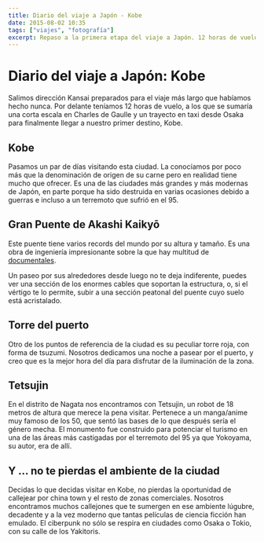 ```yaml
---
title: Diario del viaje a Japón - Kobe
date: 2015-08-02 10:35
tags: ["viajes", "fotografía"]
excerpt: Repaso a la primera etapa del viaje a Japón. 12 horas de vuelo con un trasbordo corto en Charles de Gaulle para llegar finalmente a Osaka, desde donde visitamos Kobe.
---
```


# Diario del viaje a Japón: Kobe

Salimos dirección Kansai preparados para el viaje más largo que habíamos hecho nunca. Por delante teníamos 12 horas de vuelo, a los que se sumaría una corta escala en Charles de Gaulle y un trayecto en taxi desde Osaka para finalmente llegar a nuestro primer destino, Kobe.

<Photo name="aeropuerto_charles_de_gaulle.jpg" alt="Nuestra puerta de embarque en Charles de Gaulle" />

## Kobe

Pasamos un par de días visitando esta ciudad. La conocíamos por poco más que la denominación de origen de su carne pero en realidad tiene mucho que ofrecer. Es una de las ciudades más grandes y más modernas de Japón, en parte porque ha sido destruida en varias ocasiones debido a guerras e incluso a un terremoto que sufrió en el 95.

## Gran Puente de Akashi Kaikyō

Este puente tiene varios records del mundo por su altura y tamaño. Es una obra de ingeniería impresionante sobre la que hay multitud de [documentales](https://www.youtube.com/results?search_query=akashi+Kaikyo).

Un paseo por sus alrededores desde luego no te deja indiferente, puedes ver una sección de los enormes cables que soportan la estructura, o, si el vértigo te lo permite, subir a una sección peatonal del puente cuyo suelo está acristalado.

<div class="flex"><Photo class="w-1/2" name="kobe_akashi_kaikyo_1.jpg" alt="Vista del puente akashi kaikyo desde la costa" /><Photo class="w-1/2" name="kobe_akashi_kaikyo_2.jpg" alt="Vista del puente akashi kaikyo" /></div>

## Torre del puerto

Otro de los puntos de referencia de la ciudad es su peculiar torre roja, con forma de tsuzumi. Nosotros dedicamos una noche a pasear por el puerto, y creo que es la mejor hora del día para disfrutar de la iluminación de la zona.

<Photo name="kobe_puerto.jpg" alt="Imagen nocturna del paseo del puerto con el tsuzumi iluminado" />

## Tetsujin

En el distrito de Nagata nos encontramos con Tetsujin, un robot de 18 metros de altura que merece la pena visitar. Pertenece a un manga/anime muy famoso de los 50, que sentó las bases de lo que después sería el género mecha. El monumento fue construido para potenciar el turismo en una de las áreas más castigadas por el terremoto del 95 ya que Yokoyama, su autor, era de allí.

<Photo name="kobe_tetsujin.jpg" alt="Un japonés anciano pase en bici por delante del Monumento Tetsujin" />

## Y … no te pierdas el ambiente de la ciudad

Decidas lo que decidas visitar en Kobe, no pierdas la oportunidad de callejear por china town y el resto de zonas comerciales. Nosotros encontramos muchos callejones que te sumergen en ese ambiente lúgubre, decadente y a la vez moderno que tantas películas de ciencia ficción han emulado. El ciberpunk no sólo se respira en ciudades como Osaka o Tokio, con su calle de los Yakitoris.

<div class="flex flex-col">
  <Photo class="object-scale-down" name="kobe_1.jpg" alt="" />
  <Photo class="object-scale-down" name="kobe_2.jpg" alt="" />
  <Photo class="object-scale-down" name="kobe_3.jpg" alt="" />
  <Photo class="object-scale-down" name="kobe_4.jpg" alt="" />
  <Photo class="object-scale-down" name="kobe_5.jpg" alt="" />
  <Photo class="object-scale-down" name="kobe_6.jpg" alt="" />
  <Photo class="object-scale-down" name="kobe_7.jpg" alt="" />
</div>
